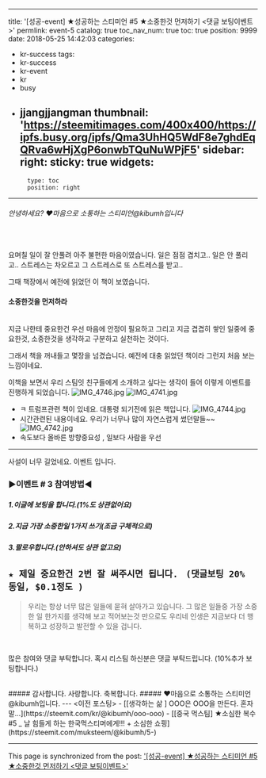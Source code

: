 
---
title: '[성공-event] ★성공하는 스티미언 #5 ★소중한것 먼저하기 <댓글 보팅이벤트>'
permlink: event-5
catalog: true
toc_nav_num: true
toc: true
position: 9999
date: 2018-05-25 14:42:03
categories:
- kr-success
tags:
- kr-success
- kr-event
- kr
- busy
- jjangjjangman
thumbnail: 'https://steemitimages.com/400x400/https://ipfs.busy.org/ipfs/Qma3UhHQ5WdF8e7ghdEqQRva6wHjXgP6onwbTQuNuWPjF5'
sidebar:
    right:
        sticky: true
widgets:
    -
        type: toc
        position: right
---


###### 안녕하세요?  ♥마음으로 소통하는 스티미언@kibumh입니다
<br>

요며칠 일이 잘 안풀려 아주 불편한 마음이였습니다.
일은 점점 겹치고.. 일은 안 풀리고.. 스트레스는 차오르고
그 스트레스로 또 스트레스를 받고.. 

그때 책장에서 예전에 읽었던  이 책이 보였습니다.
#### 소중한것을 먼저하라
<br>
지금 나한테 중요한건 우선 마음에 안정이 필요하고
그리고 지금 겹겹히 쌓인 일중에 중요한것, 소중한것을 
생각하고 구분하고 실천하는 것이다.

그래서 책을 꺼내들고 몇장을 넘겼습니다. 
예전에 대충 읽었던 책이라 그런지 처음 보는 느낌이네요.

이책을 보면서 우리 스팀잇 친구들에게 소개하고 싶다는 생각이
들어 이렇게 이벤트를 진행하게 되었습니다. 
![IMG_4746.jpg](https://steemitimages.com/400x400/https://ipfs.busy.org/ipfs/Qma3UhHQ5WdF8e7ghdEqQRva6wHjXgP6onwbTQuNuWPjF5)  ![IMG_4741.jpg](https://steemitimages.com/300x300/https://ipfs.busy.org/ipfs/QmVj5h83qDhfEmdXMshctvroWseoM1xnjF9UbgS83Z9wL2)
- ㅋ 트럼프관련 책이 있네요. 대통령 되기전에 읽은 책입니다.
![IMG_4744.jpg](https://steemitimages.com/400x0/https://ipfs.busy.org/ipfs/QmWGe27qyuoXBNGG8ESf1EBwUgsxkJBKJNi8HCfS4FTCzV)
- 시간관련된 내용이네요. 우리가 너무나 많이 자연스럽게 썼던말들~~
![IMG_4742.jpg](https://steemitimages.com/400x0/https://ipfs.busy.org/ipfs/QmaVhxgYqrx2gQwFJDnpX1mYLTeoqAM6uQtFsq9u7P3HNN)  
- 속도보다 올바른 방향중요성  , 일보다 사람을 우선
----
사설이 너무 길었네요. 이벤트 입니다.

### ▶이벤트 # 3 참여방법◀
##### 1.이글에 보팅을 합니다.(1%도 상관없어요)
##### 2.지금 가장 소중한일 1가지 쓰기(조금 구체적으로)
##### 3.팔로우합니다.(안하셔도 상관 없고요)

`★ 제일 중요한건 2번 잘 써주시면 됩니다.`
      ` (댓글보팅 20% 동일, $0.1정도 )`
---

>우리는 항상 너무 많은 일들에 묻혀 살아가고 있습니다. 
>그  많은 일들중 가장 소중한 일 한가지를 생각해 보고 
> 적어보는것 만으로도 우리네 인생은 지금보다 더 행복하고
> 성장하고 발전할 수 있을 겁니다.
<br>

많은 참여와 댓글 부탁합니다.
혹시 리스팀 하신분은 댓글 부탁드립니다.
(10%추가 보팅합니다.)

<br>
##### 감사합니다.  사랑합니다.  축복합니다.
#####  ♥마음으로 소통하는 스티미언@kibumh입니다.
---
<이전 포스팅>
 - [[생각하는 삶 ] OOO은 OOO을 만든다. 혼자말...](https://steemit.com/kr/@kibumh/ooo-ooo)
 - [[중국 먹스팀] ★소심한 복수 #5 _ 날 힘들게 하는 한국먹스티머에게!!! + 소심한 쇼핑](https://steemit.com/muksteem/@kibumh/5-)

- - -

This page is synchronized from the post: ['[성공-event] ★성공하는 스티미언 #5 ★소중한것 먼저하기 <댓글 보팅이벤트>'](https://steemit.com/@kibumh/event-5)

